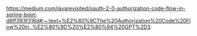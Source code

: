 https://medium.com/javarevisited/oauth-2-0-authorization-code-flow-in-spring-boot-d8ff393f316d#:~:text=%E2%80%9CThe%20Authorization%20Code%20Flow%20in,.%E2%80%9D%20%E2%80%94%20GPT%2D3.

